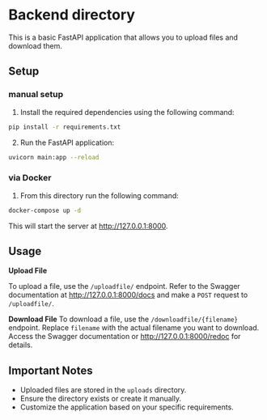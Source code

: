 # Backend directory

This is a basic FastAPI application that allows you to upload files and download them.

## Setup

### manual setup

1. Install the required dependencies using the following command:

```bash
pip install -r requirements.txt
```

2. Run the FastAPI application:

```bash
uvicorn main:app --reload
```

### via Docker

1. From this directory run the following command:

```bash
docker-compose up -d 
```

This will start the server at http://127.0.0.1:8000.

## Usage

**Upload File**

To upload a file, use the `/uploadfile/` endpoint. Refer to the Swagger documentation at http://127.0.0.1:8000/docs and make a `POST` request to `/uploadfile/`.

**Download File**
To download a file, use the `/downloadfile/{filename}` endpoint. Replace `filename` with the actual filename you want to download. Access the Swagger documentation or http://127.0.0.1:8000/redoc for details.


## Important Notes

- Uploaded files are stored in the `uploads` directory.
- Ensure the directory exists or create it manually.
- Customize the application based on your specific requirements.